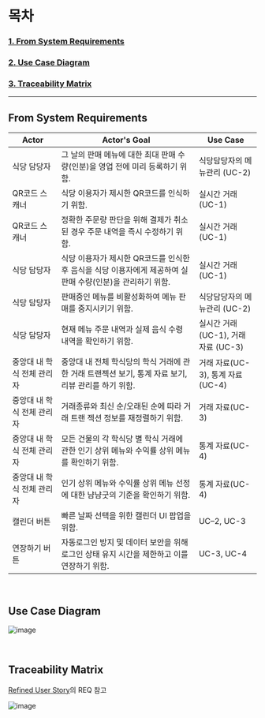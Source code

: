 # 목차

### [1. From System Requirements](#From-System-Requirements)

### [2. Use Case Diagram](#Use-Case-Diagram)

### [3. Traceability Matrix](#Traceability-Matrix)

---

## From System Requirements

| Actor                      | Actor's Goal                                                                                                 | Use Case                         |
| -------------------------- | ------------------------------------------------------------------------------------------------------------ | -------------------------------- |
| 식당 담당자                | 그 날의 판매 메뉴에 대한 최대 판매 수량(인분)을 영업 전에 미리 등록하기 위함.                                | 식당담당자의 메뉴관리 (UC-2)     |
| QR코드 스캐너              | 식당 이용자가 제시한 QR코드를 인식하기 위함.                                                                 | 실시간 거래 (UC-1)               |
| QR코드 스캐너              | 정확한 주문량 판단을 위해 결제가 취소된 경우 주문 내역을 즉시 수정하기 위함.                               | 실시간 거래 (UC-1)               |
| 식당 담당자                | 식당 이용자가 제시한 QR코드를 인식한 후 음식을 식당 이용자에게 제공하여 실 판매 수량(인분)을 관리하기 위함. | 실시간 거래 (UC-1)               |
| 식당 담당자                | 판매중인 메뉴를 비활성화하여 메뉴 판매를 중지시키기 위함.                                                   | 식당담당자의 메뉴관리 (UC-2)     |
| 식당 담당자                | 현재 메뉴 주문 내역과 실제 음식 수령 내역을 확인하기 위함.                                                  | 실시간 거래 (UC-1), 거래 자료 (UC-3) |
| 중앙대 내 학식 전체 관리자 | 중앙대 내 전체 학식당의 학식 거래에 관한 거래 트랜젝션 보기, 통계 자료 보기, 리뷰 관리를 하기 위함.         | 거래 자료(UC-3), 통계 자료(UC-4) |
| 중앙대 내 학식 전체 관리자 | 거래종류와 최신 순/오래된 순에 따라 거래 트랜 젝션 정보를 재정렬하기 위함.                                   | 거래 자료(UC-3)                  |
| 중앙대 내 학식 전체 관리자 | 모든 건물의 각 학식당 별 학식 거래에 관한 인기 상위 메뉴와 수익률 상위 메뉴를 확인하기 위함.                | 통계 자료(UC-4)                  |
| 중앙대 내 학식 전체 관리자 | 인기 상위 메뉴와 수익률 상위 메뉴 선정에 대한 냠냠굿의 기준을 확인하기 위함.                                | 통계 자료(UC-4)                  |
| 캘린더 버튼                | 빠른 날짜 선택을 위한 캘린더 UI 팝업을 위함.                                                                | UC–2, UC-3                       |
| 연장하기 버튼              | 자동로그인 방지 및 데이터 보안을 위해 로그인 상태 유지 시간을 제한하고 이를 연장하기 위함.                   | UC-3, UC-4                       |

</br>

## Use Case Diagram

![image](https://user-images.githubusercontent.com/65646971/115902459-6c604000-a49d-11eb-8e0d-fcfb4fedd8b8.png)


</br>

## Traceability Matrix

[Refined User Story](https://github.com/SE-gmentation/yumyumgood/blob/main/subgroup2/sub2_RefinedUserStory.md)의 REQ 참고

![image](https://user-images.githubusercontent.com/65646971/115903670-d1686580-a49e-11eb-801a-36beaffee96b.png)

